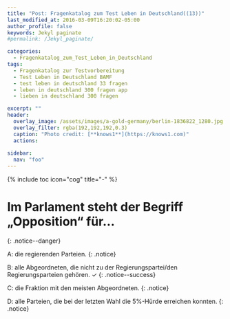 ```yaml
---
title: "Post: Fragenkatalog zum Test Leben in Deutschland((13))"
last_modified_at: 2016-03-09T16:20:02-05:00
author_profile: false
keywords: Jekyl paginate
#permalink: /Jekyl_paginate/

categories:
  - Fragenkatalog_zum_Test_Leben_in_Deutschland 
tags:
  - Fragenkatalog zur Testvorbereitung
  - Test Leben in Deutschland BAMF
  - test leben in deutschland 33 fragen
  - leben in deutschland 300 fragen app
  - lieben in deutschland 300 fragen

excerpt: ""
header:
  overlay_image: /assets/images/a-gold-germany/berlin-1836822_1280.jpg
  overlay_filter: rgba(192,192,192,0.3)
  caption: "Photo credit: [**knows1**](https://knows1.com)"
  actions:
    
sidebar:
  nav: "foo"
---
```


{% include toc icon="cog" title="-" %}

# Im Parlament steht der Begriff „Opposition“ für…
{: .notice--danger}

A: die regierenden Parteien.
 {: .notice}

B: alle Abgeordneten, die nicht zu der Regierungspartei/den Regierungsparteien gehören. ✓
{: .notice--success}

C: die Fraktion mit den meisten Abgeordneten.
 {: .notice}

D: alle Parteien, die bei der letzten Wahl die 5%-Hürde erreichen konnten.
 {: .notice}